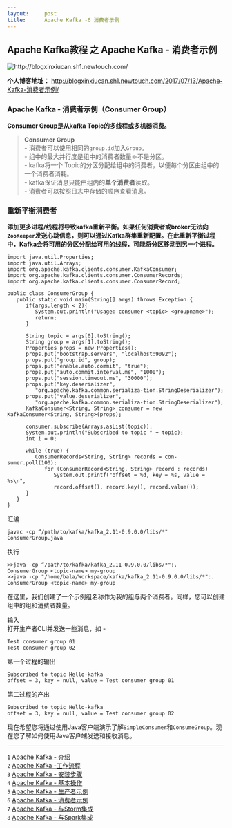 ```yaml
---
layout:     post
title:      Apache Kafka -6 消费者示例
---
```

<div id="article_content" class="article_content clearfix csdn-tracking-statistics" data-pid="blog" data-mod="popu_307" data-dsm="post">
								            <div id="content_views" class="markdown_views prism-atom-one-dark">
							<!-- flowchart 箭头图标 勿删 -->
							<svg xmlns="http://www.w3.org/2000/svg" style="display: none;"><path stroke-linecap="round" d="M5,0 0,2.5 5,5z" id="raphael-marker-block" style="-webkit-tap-highlight-color: rgba(0, 0, 0, 0);"></path></svg>
							<h2 id="apache-kafka教程-之-apache-kafka-消费者示例">Apache Kafka教程  之 Apache Kafka - 消费者示例</h2>

<p><img src="http://upload-images.jianshu.io/upload_images/6871092-e776d27ac7f329bd.png?imageMogr2/auto-orient/strip%7CimageView2/2/w/1240" alt="http://blogxinxiucan.sh1.newtouch.com/" title=""></p>

<p><strong>个人博客地址：</strong> <a href="http://blogxinxiucan.sh1.newtouch.com/2017/07/14/Apache-Kafka-%E6%B6%88%E8%B4%B9%E8%80%85%E7%A4%BA%E4%BE%8B/" rel="nofollow" target="_blank">http://blogxinxiucan.sh1.newtouch.com/2017/07/13/Apache-Kafka-消费者示例/</a></p>



<h3 id="apache-kafka-消费者示例consumer-group">Apache Kafka - 消费者示例（Consumer Group）</h3>

<p><strong>Consumer Group是从kafka Topic的多线程或多机器消费。</strong></p>

<blockquote>
  <p><strong>Consumer Group</strong> <br>
   - 消费者可以使用相同的<code>group.id</code>加入<code>Group</code>。 <br>
   - 组中的最大并行度是组中的消费者数量←不是分区。 <br>
   - kafka将一个 Topic的分区分配给组中的消费者，以便每个分区由组中的一个消费者消耗。 <br>
   - kafka保证消息只能由组内的<strong>单个消费者</strong>读取。 <br>
   - 消费者可以按照日志中存储的顺序查看消息。</p>
</blockquote>



<h3 id="重新平衡消费者">重新平衡消费者</h3>

<p><strong>添加更多进程/线程将导致kafka重新平衡。如果任何消费者或broker无法向<code>ZooKeeper</code>发送心跳信息，则可以通过Kafka群集重新配置。在此重新平衡过程中，Kafka会将可用的分区分配给可用的线程，可能将分区移动到另一个进程。</strong></p>



<pre class="prettyprint"><code class="language-java hljs "><span class="hljs-keyword">import</span> java.util.Properties;
<span class="hljs-keyword">import</span> java.util.Arrays;
<span class="hljs-keyword">import</span> org.apache.kafka.clients.consumer.KafkaConsumer;
<span class="hljs-keyword">import</span> org.apache.kafka.clients.consumer.ConsumerRecords;
<span class="hljs-keyword">import</span> org.apache.kafka.clients.consumer.ConsumerRecord;

<span class="hljs-keyword">public</span> <span class="hljs-class"><span class="hljs-keyword">class</span> <span class="hljs-title">ConsumerGroup</span> {</span>
   <span class="hljs-keyword">public</span> <span class="hljs-keyword">static</span> <span class="hljs-keyword">void</span> <span class="hljs-title">main</span>(String[] args) <span class="hljs-keyword">throws</span> Exception {
      <span class="hljs-keyword">if</span>(args.length &lt; <span class="hljs-number">2</span>){
         System.out.println(<span class="hljs-string">"Usage: consumer &lt;topic&gt; &lt;groupname&gt;"</span>);
         <span class="hljs-keyword">return</span>;
      }

      String topic = args[<span class="hljs-number">0</span>].toString();
      String group = args[<span class="hljs-number">1</span>].toString();
      Properties props = <span class="hljs-keyword">new</span> Properties();
      props.put(<span class="hljs-string">"bootstrap.servers"</span>, <span class="hljs-string">"localhost:9092"</span>);
      props.put(<span class="hljs-string">"group.id"</span>, group);
      props.put(<span class="hljs-string">"enable.auto.commit"</span>, <span class="hljs-string">"true"</span>);
      props.put(<span class="hljs-string">"auto.commit.interval.ms"</span>, <span class="hljs-string">"1000"</span>);
      props.put(<span class="hljs-string">"session.timeout.ms"</span>, <span class="hljs-string">"30000"</span>);
      props.put(<span class="hljs-string">"key.deserializer"</span>,          
         <span class="hljs-string">"org.apache.kafka.common.serializa-tion.StringDeserializer"</span>);
      props.put(<span class="hljs-string">"value.deserializer"</span>, 
         <span class="hljs-string">"org.apache.kafka.common.serializa-tion.StringDeserializer"</span>);
      KafkaConsumer&lt;String, String&gt; consumer = <span class="hljs-keyword">new</span> KafkaConsumer&lt;String, String&gt;(props);

      consumer.subscribe(Arrays.asList(topic));
      System.out.println(<span class="hljs-string">"Subscribed to topic "</span> + topic);
      <span class="hljs-keyword">int</span> i = <span class="hljs-number">0</span>;

      <span class="hljs-keyword">while</span> (<span class="hljs-keyword">true</span>) {
         ConsumerRecords&lt;String, String&gt; records = con-sumer.poll(<span class="hljs-number">100</span>);
            <span class="hljs-keyword">for</span> (ConsumerRecord&lt;String, String&gt; record : records)
               System.out.printf(<span class="hljs-string">"offset = %d, key = %s, value = %s\n"</span>, 
               record.offset(), record.key(), record.value());
      }     
   }  
}</code></pre>

<p>汇编</p>

<pre><code>javac -cp “/path/to/kafka/kafka_2.11-0.9.0.0/libs/*" ConsumerGroup.java
</code></pre>

<p>执行</p>

<pre><code>&gt;&gt;java -cp “/path/to/kafka/kafka_2.11-0.9.0.0/libs/*":. 
ConsumerGroup &lt;topic-name&gt; my-group
&gt;&gt;java -cp "/home/bala/Workspace/kafka/kafka_2.11-0.9.0.0/libs/*":. 
ConsumerGroup &lt;topic-name&gt; my-group
</code></pre>

<p>在这里，我们创建了一个示例组名称作为我的组与两个消费者。同样，您可以创建组中的组和消费者数量。</p>

<p>输入 <br>
打开生产者CLI并发送一些消息，如 -</p>

<pre><code>Test consumer group 01
Test consumer group 02
</code></pre>

<p>第一个过程的输出</p>

<pre><code>Subscribed to topic Hello-kafka
offset = 3, key = null, value = Test consumer group 01
</code></pre>

<p>第二过程的产出</p>

<pre><code>Subscribed to topic Hello-kafka
offset = 3, key = null, value = Test consumer group 02
</code></pre>

<p>现在希望您将通过使用Java客户端演示了解<code>SimpleConsumer</code>和<code>ConsumeGroup</code>。现在您了解如何使用Java客户端发送和接收消息。</p>

<hr>

<p><code>1</code> <a href="http://blogxinxiucan.sh1.newtouch.com/2017/07/12/Apache-Kafka-%E4%BB%8B%E7%BB%8D/" rel="nofollow">Apache Kafka - 介绍</a> <br>
<code>2</code> <a href="http://blogxinxiucan.sh1.newtouch.com/2017/07/12/Apache-Kafka-%E5%B7%A5%E4%BD%9C%E6%B5%81%E7%A8%8B/" rel="nofollow">Apache Kafka -工作流程</a> <br>
<code>3</code> <a href="http://blogxinxiucan.sh1.newtouch.com/2017/07/13/Apache-Kafka-%E5%AE%89%E8%A3%85%E6%AD%A5%E9%AA%A4/" rel="nofollow">Apache Kafka - 安装步骤</a> <br>
<code>4</code> <a href="http://blogxinxiucan.sh1.newtouch.com/2017/07/13/Apache-Kafka-%E5%9F%BA%E6%9C%AC%E6%93%8D%E4%BD%9C/" rel="nofollow">Apache Kafka - 基本操作</a> <br>
<code>5</code> <a href="http://blogxinxiucan.sh1.newtouch.com/2017/07/13/Apache-Kafka-%E7%94%9F%E4%BA%A7%E8%80%85%E7%A4%BA%E4%BE%8B/" rel="nofollow">Apache Kafka - 生产者示例</a> <br>
<code>6</code> <a href="http://blogxinxiucan.sh1.newtouch.com/2017/07/14/Apache-Kafka-%E6%B6%88%E8%B4%B9%E8%80%85%E7%A4%BA%E4%BE%8B/" rel="nofollow">Apache Kafka - 消费者示例</a> <br>
<code>7</code> <a href="http://blogxinxiucan.sh1.newtouch.com/2017/07/14/Apache-Kafka-%E4%B8%8EStorm%E9%9B%86%E6%88%90/" rel="nofollow">Apache Kafka - 与Storm集成</a> <br>
<code>8</code> <a href="http://blogxinxiucan.sh1.newtouch.com/2017/07/14/Apache-Kafka-%E4%B8%8ESpark%E9%9B%86%E6%88%90/" rel="nofollow">Apache Kafka - 与Spark集成</a></p>            </div>
						<link href="https://csdnimg.cn/release/phoenix/mdeditor/markdown_views-9e5741c4b9.css" rel="stylesheet">
                </div>